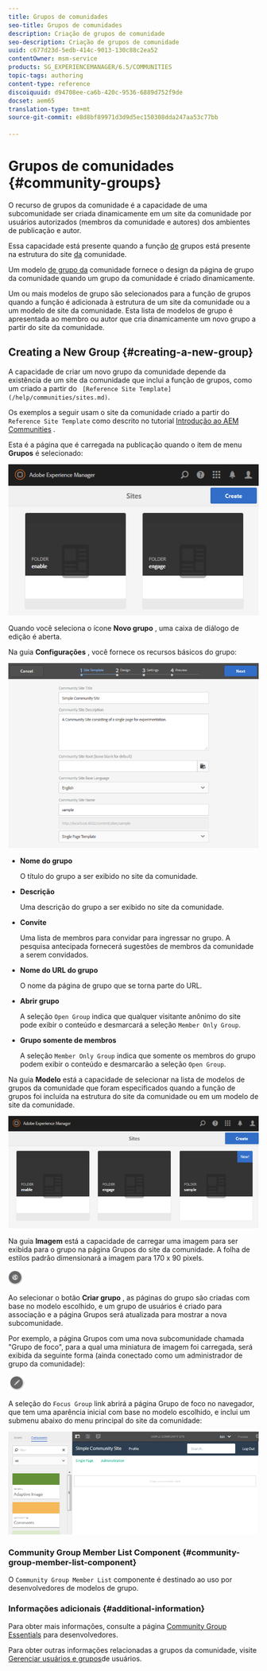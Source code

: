 ```yaml
---
title: Grupos de comunidades
seo-title: Grupos de comunidades
description: Criação de grupos de comunidade
seo-description: Criação de grupos de comunidade
uuid: c677d23d-5edb-414c-9013-130c88c2ea52
contentOwner: msm-service
products: SG_EXPERIENCEMANAGER/6.5/COMMUNITIES
topic-tags: authoring
content-type: reference
discoiquuid: d94708ee-ca6b-420c-9536-6889d752f9de
docset: aem65
translation-type: tm+mt
source-git-commit: e8d8bf89971d3d9d5ec150308dda247aa53c77bb

---
```



# Grupos de comunidades {#community-groups}

O recurso de grupos da comunidade é a capacidade de uma subcomunidade ser criada dinamicamente em um site da comunidade por usuários autorizados (membros da comunidade e autores) dos ambientes de publicação e autor.

Essa capacidade está presente quando a função [de](/help/communities/functions.md#groups-function) grupos está presente na estrutura do site [da](/help/communities/sites-console.md) comunidade.

Um modelo [de grupo da](/help/communities/tools-groups.md) comunidade fornece o design da página de grupo da comunidade quando um grupo da comunidade é criado dinamicamente.

Um ou mais modelos de grupo são selecionados para a função de grupos quando a função é adicionada à estrutura de um site da comunidade ou a um modelo de site da comunidade. Esta lista de modelos de grupo é apresentada ao membro ou autor que cria dinamicamente um novo grupo a partir do site da comunidade.

## Creating a New Group {#creating-a-new-group}

A capacidade de criar um novo grupo da comunidade depende da existência de um site da comunidade que inclui a função de grupos, como um criado a partir do ` [Reference Site Template](/help/communities/sites.md)`.

Os exemplos a seguir usam o site da comunidade criado a partir do `Reference Site Template` como descrito no tutorial [Introdução ao AEM Communities](/help/communities/getting-started.md) .

Esta é a página que é carregada na publicação quando o item de menu **Grupos** é selecionado:

![chlimage_1-85](assets/chlimage_1-85.png)

Quando você seleciona o ícone **Novo grupo** , uma caixa de diálogo de edição é aberta.

Na guia **Configurações** , você fornece os recursos básicos do grupo:

![chlimage_1-86](assets/chlimage_1-86.png)

* **Nome do grupo**

   O título do grupo a ser exibido no site da comunidade.

* **Descrição**

   Uma descrição do grupo a ser exibido no site da comunidade.

* **Convite**

   Uma lista de membros para convidar para ingressar no grupo. A pesquisa antecipada fornecerá sugestões de membros da comunidade a serem convidados.

* **Nome do URL do grupo**

   O nome da página de grupo que se torna parte do URL.

* **Abrir grupo**

   A seleção `Open Group` indica que qualquer visitante anônimo do site pode exibir o conteúdo e desmarcará a seleção `Member Only Group`.

* **Grupo somente de membros**

   A seleção `Member Only Group` indica que somente os membros do grupo podem exibir o conteúdo e desmarcarão a seleção `Open Group`.

Na guia **Modelo** está a capacidade de selecionar na lista de modelos de grupos da comunidade que foram especificados quando a função de grupos foi incluída na estrutura do site da comunidade ou em um modelo de site da comunidade.

![chlimage_1-87](assets/chlimage_1-87.png)

Na guia **Imagem** está a capacidade de carregar uma imagem para ser exibida para o grupo na página Grupos do site da comunidade. A folha de estilos padrão dimensionará a imagem para 170 x 90 pixels.

![chlimage_1-88](assets/chlimage_1-88.png)

Ao selecionar o botão **Criar grupo** , as páginas do grupo são criadas com base no modelo escolhido, e um grupo de usuários é criado para associação e a página Grupos será atualizada para mostrar a nova subcomunidade.

Por exemplo, a página Grupos com uma nova subcomunidade chamada &quot;Grupo de foco&quot;, para a qual uma miniatura de imagem foi carregada, será exibida da seguinte forma (ainda conectado como um administrador de grupo da comunidade):

![chlimage_1-89](assets/chlimage_1-89.png)

A seleção do `Focus Group` link abrirá a página Grupo de foco no navegador, que tem uma aparência inicial com base no modelo escolhido, e inclui um submenu abaixo do menu principal do site da comunidade:

![chlimage_1-90](assets/chlimage_1-90.png)

### Community Group Member List Component {#community-group-member-list-component}

O `Community Group Member List` componente é destinado ao uso por desenvolvedores de modelos de grupo.

### Informações adicionais {#additional-information}

Para obter mais informações, consulte a página [Community Group Essentials](/help/communities/essentials-groups.md) para desenvolvedores.

Para obter outras informações relacionadas a grupos da comunidade, visite [Gerenciar usuários e grupos](/help/communities/users.md)de usuários.

